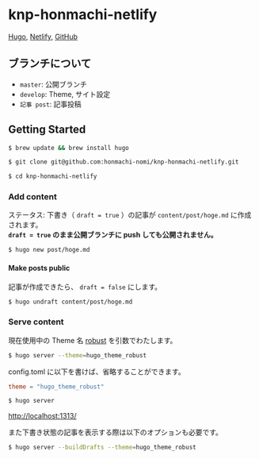 # knp-honmachi-netlify

[Hugo](https://gohugo.io/), [Netlify](https://www.netlify.com/), [GitHub](https://github.com/)

## ブランチについて

- `master`: 公開ブランチ
- `develop`: Theme, サイト設定
- `記事 post`: 記事投稿

## Getting Started

```bash
$ brew update && brew install hugo
```

```bash
$ git clone git@github.com:honmachi-nomi/knp-honmachi-netlify.git
```

```bash
$ cd knp-honmachi-netlify
```

### Add content

ステータス: 下書き（ `draft = true` ）の記事が `content/post/hoge.md` に作成されます。  
**`draft = true` のまま公開ブランチに push しても公開されません。**

```bash
$ hugo new post/hoge.md
```

#### Make posts public

記事が作成できたら、 `draft = false` にします。

```bash
$ hugo undraft content/post/hoge.md
```

### Serve content

現在使用中の Theme 名 [robust](https://github.com/dim0627/hugo_theme_robust) を引数でわたします。

```bash
$ hugo server --theme=hugo_theme_robust
```

config.toml に以下を書けば、省略することができます。

```config.toml
theme = "hugo_theme_robust"
```

```bash
$ hugo server
```

<http://localhost:1313/>

また下書き状態の記事を表示する際は以下のオプションも必要です。

```bash
$ hugo server --buildDrafts --theme=hugo_theme_robust
```
